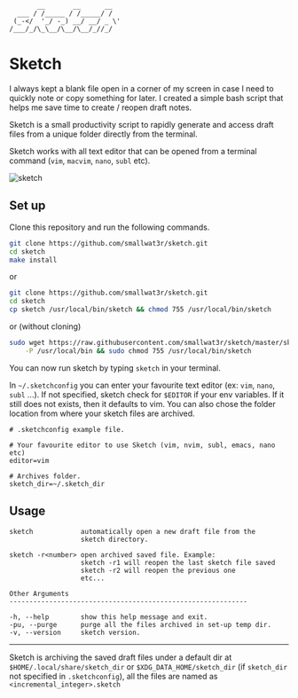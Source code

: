 ```
       __       __      __
  ___ / /_____ / /_____/ /
 (_-</  '_/ -_) __/ __/ _ \'
/___/_/\_\__/\__/\__/_//_/
```

# Sketch

I always kept a blank file open in a corner of my screen in case I need to quickly note or copy something for later. I created a simple bash script that helps me save time to create / reopen draft notes.

Sketch is a small productivity script to rapidly generate and access draft files from a unique folder directly from the terminal.

Sketch works with all text editor that can be opened from a terminal command (`vim`, `macvim`, `nano`, `subl` etc).

![sketch](https://i.imgur.com/GyXRYVT.gif)  

## Set up
Clone this repository and run the following commands.  
```sh
git clone https://github.com/smallwat3r/sketch.git
cd sketch
make install
```

or  
```sh
git clone https://github.com/smallwat3r/sketch.git
cd sketch
cp sketch /usr/local/bin/sketch && chmod 755 /usr/local/bin/sketch
```

or (without cloning)  
```sh
sudo wget https://raw.githubusercontent.com/smallwat3r/sketch/master/sketch \
    -P /usr/local/bin && sudo chmod 755 /usr/local/bin/sketch
```


You can now run sketch by typing `sketch` in your terminal.  

In `~/.sketchconfig` you can enter your favourite text editor (ex: `vim`, `nano`, `subl` ...).
If not specified, sketch check for `$EDITOR` if your env variables. If it still does not exists,
then it defaults to vim.
You can also chose the folder location from where your sketch files are archived.  

```
# .sketchconfig example file.

# Your favourite editor to use Sketch (vim, nvim, subl, emacs, nano etc)
editor=vim

# Archives folder.
sketch_dir=~/.sketch_dir
```

## Usage

```
sketch            automatically open a new draft file from the 
                  sketch directory.

sketch -r<number> open archived saved file. Example:
                  sketch -r1 will reopen the last sketch file saved
                  sketch -r2 will reopen the previous one
                  etc...

Other Arguments
------------------------------------------------------------

-h, --help        show this help message and exit.
-pu, --purge      purge all the files archived in set-up temp dir.
-v, --version     sketch version.
```

---

Sketch is archiving the saved draft files under a default dir at  `$HOME/.local/share/sketch_dir` or `$XDG_DATA_HOME/sketch_dir` (if `sketch_dir` not specified in `.sketchconfig`), all the files are named as `<incremental_integer>.sketch`

